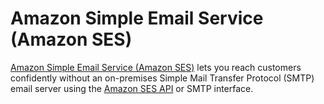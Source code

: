 # Amazon Simple Email Service (Amazon SES)

[Amazon Simple Email Service (Amazon SES)](https://aws.amazon.com/ses/) lets you reach customers confidently without an on-premises Simple Mail Transfer Protocol (SMTP) email server using the [Amazon SES API](https://docs.aws.amazon.com/ses/latest/dg/send-email-api.html) or SMTP interface.